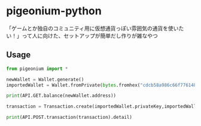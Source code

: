 # pigeonium-python

「ゲームとか独自のコミュニティ用に仮想通貨っぽい雰囲気の通貨を使いたい！」って人に向けた、セットアップが簡単だし作りが雑なやつ

## Usage

```python
from pigeonium import *

newWallet = Wallet.generate()
importedWallet = Wallet.fromPrivate(bytes.fromhex("cdcb58a986c66f7761484633e14a3811c03a1845bae7550f5aa6e41501d4aea7"))

print(API.GET.balance(newWallet.address))

transaction = Transaction.create(importedWallet.privateKey,importedWallet.address,newWallet.address,10000,inputData=b"Hi")

print(API.POST.transaction(transaction).detail)
```
